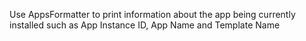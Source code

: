 Use AppsFormatter to print information about the app being currently installed such as App Instance ID, App Name and Template Name
